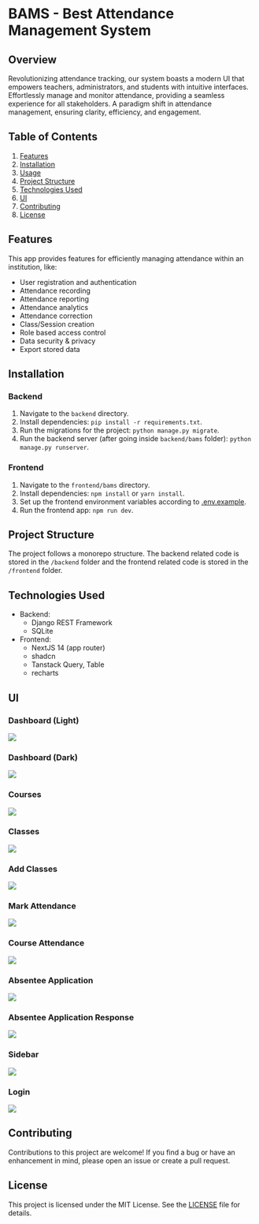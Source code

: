 # BAMS - Best Attendance Management System

## Overview
Revolutionizing attendance tracking, our system boasts a modern UI that empowers teachers, administrators, and students with intuitive interfaces. Effortlessly manage and monitor attendance, providing a seamless experience for all stakeholders. A paradigm shift in attendance management, ensuring clarity, efficiency, and engagement.


## Table of Contents

1. [Features](#features)
2. [Installation](#installation)
3. [Usage](#usage)
4. [Project Structure](#project-structure)
5. [Technologies Used](#technologies-used)
6. [UI](#ui)
7. [Contributing](#contributing)
8. [License](#license)

## Features

This app provides features for efficiently managing attendance within an institution, like:

- User registration and authentication
- Attendance recording
- Attendance reporting
- Attendance analytics
- Attendance correction
- Class/Session creation
- Role based access control
- Data security & privacy
- Export stored data

## Installation

### Backend

1. Navigate to the `backend` directory.
2. Install dependencies: `pip install -r requirements.txt`.
3. Run the migrations for the project: `python manage.py migrate`.
3. Run the backend server (after going inside `backend/bams` folder): `python manage.py runserver`.

### Frontend

1. Navigate to the `frontend/bams` directory.
2. Install dependencies: `npm install` or `yarn install`.
3. Set up the frontend environment variables according to [.env.example](`/frontend/bams/.env.example`).
4. Run the frontend app: `npm run dev`.

## Project Structure

The project follows a monorepo structure. The backend related code is stored in the `/backend` folder and the frontend related code is stored in the `/frontend` folder.

## Technologies Used
- Backend:
    - Django REST Framework
    - SQLite
- Frontend:
    - NextJS 14 (app router)
    - shadcn
    - Tanstack Query, Table
    - recharts

## UI

### Dashboard (Light)
<img src="UI/dashboard-light.png">

### Dashboard (Dark)
<img src="UI/dashboard.png">

### Courses
<img src="UI/courses.png">

### Classes
<img src="UI/classes.png">

### Add Classes
<img src="UI/add-class.png">

### Mark Attendance
<img src="UI/mark-attendance.png">

### Course Attendance
<img src="UI/course-students.png">

### Absentee Application
<img src="UI/absentee-application.png">

### Absentee Application Response
<img src="UI/absentee-application-response.png">

### Sidebar
<img src="UI/sidebar.png">

### Login
<img src="UI/login.png">

## Contributing
Contributions to this project are welcome! If you find a bug or have an enhancement in mind, please open an issue or create a pull request.

## License
This project is licensed under the MIT License. See the [LICENSE](/LICENSE) file for details.
